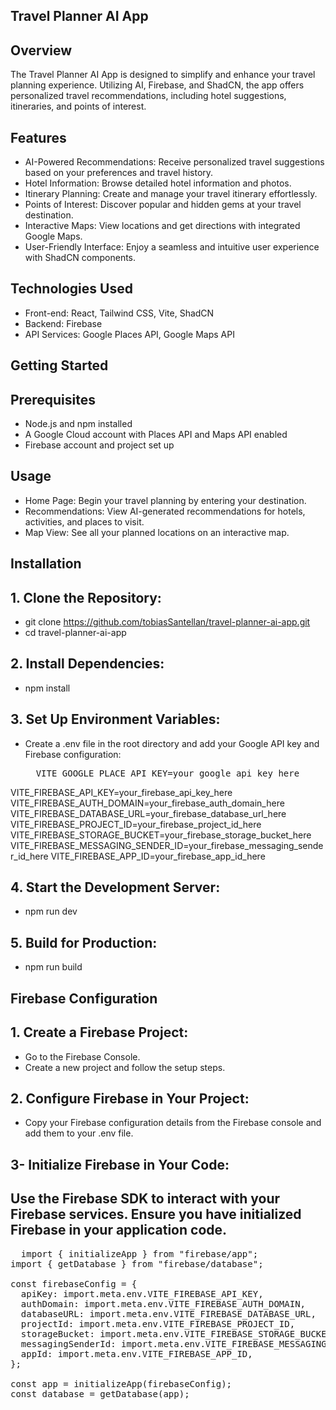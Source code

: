## Travel Planner AI App
## Overview
The Travel Planner AI App is designed to simplify and enhance your travel planning experience. Utilizing AI, Firebase, and ShadCN, the app offers personalized travel recommendations, including hotel suggestions, itineraries, and points of interest.

## Features
* AI-Powered Recommendations: Receive personalized travel suggestions based on your preferences and travel history.
* Hotel Information: Browse detailed hotel information and photos.
* Itinerary Planning: Create and manage your travel itinerary effortlessly.
* Points of Interest: Discover popular and hidden gems at your travel destination.
* Interactive Maps: View locations and get directions with integrated Google Maps.
* User-Friendly Interface: Enjoy a seamless and intuitive user experience with ShadCN components.
## Technologies Used
* Front-end: React, Tailwind CSS, Vite, ShadCN
* Backend: Firebase
* API Services: Google Places API, Google Maps API
## Getting Started
## Prerequisites
* Node.js and npm installed
* A Google Cloud account with Places API and Maps API enabled
* Firebase account and project set up

## Usage
* Home Page: Begin your travel planning by entering your destination.
* Recommendations: View AI-generated recommendations for hotels, activities, and places to visit.
* Map View: See all your planned locations on an interactive map.

## Installation
## 1. Clone the Repository:

* git clone https://github.com/tobiasSantellan/travel-planner-ai-app.git
* cd travel-planner-ai-app

## 2. Install Dependencies:

* npm install

## 3. Set Up Environment Variables:
* Create a .env file in the root directory and add your Google API key and Firebase configuration:
  <pre>
    VITE_GOOGLE_PLACE_API_KEY=your_google_api_key_here
VITE_FIREBASE_API_KEY=your_firebase_api_key_here
VITE_FIREBASE_AUTH_DOMAIN=your_firebase_auth_domain_here
VITE_FIREBASE_DATABASE_URL=your_firebase_database_url_here
VITE_FIREBASE_PROJECT_ID=your_firebase_project_id_here
VITE_FIREBASE_STORAGE_BUCKET=your_firebase_storage_bucket_here
VITE_FIREBASE_MESSAGING_SENDER_ID=your_firebase_messaging_sender_id_here
VITE_FIREBASE_APP_ID=your_firebase_app_id_here
  </pre>


## 4. Start the Development Server:

* npm run dev

## 5. Build for Production:

* npm run build

## Firebase Configuration
## 1. Create a Firebase Project:

* Go to the Firebase Console.
* Create a new project and follow the setup steps.

## 2. Configure Firebase in Your Project:

* Copy your Firebase configuration details from the Firebase console and add them to your .env file.

## 3- Initialize Firebase in Your Code:

## Use the Firebase SDK to interact with your Firebase services. Ensure you have initialized Firebase in your application code.
<pre>
  import { initializeApp } from "firebase/app";
import { getDatabase } from "firebase/database";

const firebaseConfig = {
  apiKey: import.meta.env.VITE_FIREBASE_API_KEY,
  authDomain: import.meta.env.VITE_FIREBASE_AUTH_DOMAIN,
  databaseURL: import.meta.env.VITE_FIREBASE_DATABASE_URL,
  projectId: import.meta.env.VITE_FIREBASE_PROJECT_ID,
  storageBucket: import.meta.env.VITE_FIREBASE_STORAGE_BUCKET,
  messagingSenderId: import.meta.env.VITE_FIREBASE_MESSAGING_SENDER_ID,
  appId: import.meta.env.VITE_FIREBASE_APP_ID,
};

const app = initializeApp(firebaseConfig);
const database = getDatabase(app);
</pre>
